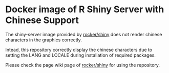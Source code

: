 # Docker image of R Shiny Server with Chinese Support

The shiny-server image provided by [rocker/shiny](https://registry.hub.docker.com/u/rocker/shiny/) does not render chinese characters in the graphics correctly.

Intead, this repository correctly display the chinese characters due to setting the LANG and LOCALE during installation of required packages.

Please check the page wiki page of [rocker/shiny](https://registry.hub.docker.com/u/rocker/shiny/) for using the repository.
